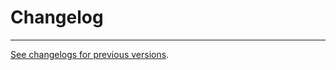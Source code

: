 # Changelog

---

[See changelogs for previous versions](https://raw.githubusercontent.com/dieselfox1/fincommerce/trunk/changelog.txt).
